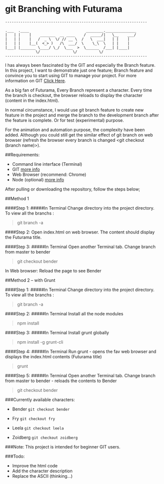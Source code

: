 # git Branching with Futurama

    -----------------------------------------------------------------

    .___  .____                          ________.______________
    |   | |    |    _______  __ ____    /  _____/|   \__    ___/
    |   | |    |   /  _ \  \/ // __ \  /   \  ___|   | |    |   
    |   | |    |__(  <_> )   /\  ___/  \    \_\  \   | |    |   
    |___| |_______ \____/ \_/  \___  >  \______  /___| |____|   
                  \/               \/          \/               
    -----------------------------------------------------------------



I has always been fascinated by the GIT and especially the Branch feature. In this project, I want to demonstrate just one feature; Branch feature and convince you to start using GIT to manage your project. For more information on GIT [Click Here](http://git-scm.com/docs/git-branch).

As a big fan of Futurama, Every Branch represent a character. Every time the branch is checkout, the browser reloads to display the character (content in the index.html).

In normal circumstance, I would use git branch feature to create new feature in the project and merge the branch to the development branch after the feature is complete. Or for test (experimental) purpose.

For the animation and automation purpose, the complexity have been added. Although you could still get the similar effect of git branch on web browser (refresh the browser every branch is changed <git checkout (branch name)>).


##Requirements:
- Command line interface (Terminal)
- GIT [more info](http://git-scm.com/)
- Web Browser (recommend: Chrome)
- Node (optional) [more info](https://nodejs.org/)

After pulling or downloading the repository, follow the steps below;

##Method 1

####Step 1:
#####In Terminal
Change directory into the project directory. To view all the branchs :
>git branch -a 

####Step 2:
Open index.html on web browser. The content should display the Futurama title.

####Step 3:
#####In Terminal
Open another Terminal tab.
Change branch from master to bender 
>git checkout bender

In Web browser:
Reload the page to see Bender

##Method 2 – with Grunt

####Step 1:
#####In Terminal
Change directory into the project directory. To view all the branchs :
>git branch -a 

####Step 2:
#####In Terminal
Install all the node modules 
>npm install

####Step 3:
#####In Terminal
Install grunt globally 
>npm install -g grunt-cli

####Step 4:
#####In Terminal
Run grunt - opens the fav web browser and displays the index.html contents (Futurama title) 
>grunt

####Step 5:
#####In Terminal
Open another Terminal tab.
Change branch from master to bender - reloads the contents to Bender
>git checkout bender

###Currently available characters:
* Bender 
    `git checkout bender`

* Fry 
    `git checkout fry`

* Leela 
    `git checkout leela`

* Zoidberg 
    `git checkout zoidberg`

###Note:
This project is intended for beginner GIT users. 

###Todo:
* Improve the html code
* Add the character description
* Replace the ASCII (thinking…)
